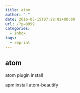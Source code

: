 ```yaml
---
title: atom
author: "-"
date: 2016-05-15T07:28:02+00:00
url: /?p=8999
categories:
  - Inbox
tags:
  - reprint
---
```

## atom
atom plugin install

apm install atom-beautify